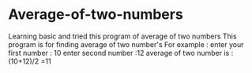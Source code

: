 # Average-of-two-numbers
Learning basic and tried this program of average of two numbers
This program is for finding average of two number's 
For example :
enter your first number : 10 
enter second number :12
average of two number is : (10+12)/2 =11
